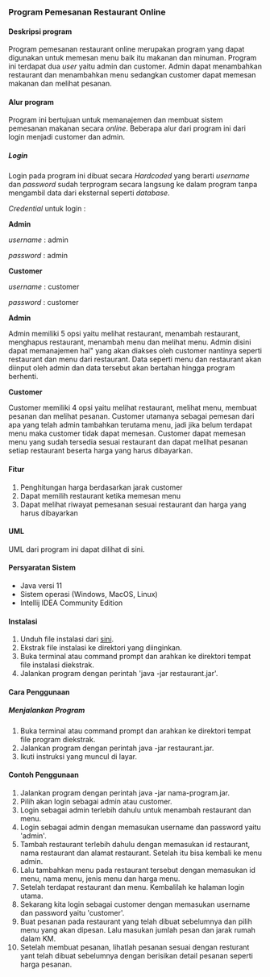 ### Program Pemesanan Restaurant Online

#### Deskripsi program

Program pemesanan restaurant online merupakan program yang dapat digunakan untuk
memesan menu baik itu makanan dan minuman. Program ini terdapat dua *user* yaitu admin dan customer. Admin dapat menambahkan restaurant dan menambahkan menu sedangkan customer dapat memesan makanan dan melihat pesanan.

#### Alur program

Program ini bertujuan untuk memanajemen dan membuat sistem pemesanan makanan secara *online*. Beberapa alur dari program ini dari login menjadi customer dan admin.

##### Login

Login pada program ini dibuat secara *Hardcoded* yang berarti *username* dan *password* sudah terprogram secara langsung ke dalam program tanpa mengambil data dari eksternal seperti *database*.

*Credential* untuk login :

**Admin**

*username* : admin

*password* : admin

**Customer**

*username* : customer

*password* : customer

**Admin**

Admin memiliki 5 opsi yaitu melihat restaurant, menambah restaurant, menghapus restaurant, menambah menu dan melihat menu. Admin disini dapat memanajemen hal" yang akan diakses oleh customer nantinya seperti restaurant dan menu dari restaurant. Data seperti menu dan restaurant akan diinput oleh admin dan data tersebut akan bertahan hingga program berhenti.

**Customer**

Customer memiliki 4 opsi yaitu melihat restaurant, melihat menu, membuat pesanan dan melihat pesanan. Customer utamanya sebagai pemesan dari apa yang telah admin tambahkan terutama menu, jadi jika belum terdapat menu maka customer tidak dapat memesan. Customer dapat memesan menu yang sudah tersedia sesuai restaurant dan dapat melihat pesanan setiap restaurant beserta harga yang harus dibayarkan. 

#### Fitur

1. Penghitungan harga berdasarkan jarak customer
2. Dapat memilih restaurant ketika memesan menu
3. Dapat melihat riwayat pemesanan sesuai restaurant dan harga yang harus dibayarkan

#### UML

UML dari program ini dapat dilihat di sini.

#### Persyaratan Sistem

- Java versi 11
- Sistem operasi (Windows, MacOS, Linux)
- Intellij IDEA Community Edition

#### Instalasi

1. Unduh file instalasi dari [sini](https://github.com/ikadeknandasanjaya/restaurant/raw/master/assets/jar/restaurant_jar.zip).
2. Ekstrak file instalasi ke direktori yang diinginkan.
3. Buka terminal atau command prompt dan arahkan ke direktori tempat file instalasi diekstrak.
4. Jalankan program dengan perintah 'java -jar restaurant.jar'.

#### Cara Penggunaan

##### Menjalankan Program

1. Buka terminal atau command prompt dan arahkan ke direktori tempat file program diekstrak.
2. Jalankan program dengan perintah java -jar restaurant.jar.
3. Ikuti instruksi yang muncul di layar.

#### Contoh Penggunaan

1. Jalankan program dengan perintah java -jar nama-program.jar.
2. Pilih akan login sebagai admin atau customer.
3. Login sebagai admin terlebih dahulu untuk menambah restaurant dan menu.
4. Login sebagai admin dengan memasukan username dan password yaitu 'admin'.
5. Tambah restaurant terlebih dahulu dengan memasukan id restaurant, nama restaurant dan alamat restaurant. Setelah itu bisa kembali ke menu admin.
6. Lalu tambahkan menu pada restaurant tersebut dengan memasukan id menu, nama menu, jenis menu dan harga menu.
7. Setelah terdapat restaurant dan menu. Kembalilah ke halaman login utama.
8. Sekarang kita login sebagai customer dengan memasukan username dan password yaitu 'customer'.
9. Buat pesanan pada restaurant yang telah dibuat sebelumnya dan pilih menu yang akan dipesan. Lalu masukan jumlah pesan dan jarak rumah dalam KM.
10. Setelah membuat pesanan, lihatlah pesanan sesuai dengan resturant yant telah dibuat sebelumnya dengan berisikan detail pesanan seperti harga pesanan.






